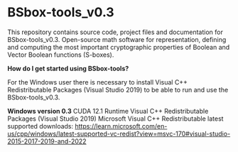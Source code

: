 # BSbox-tools_v0.3
This repository contains source code, project files and documentation for BSbox-tools_v0.3. Open-source math software for representation, defining and computing the most important cryptographic properties of Boolean and Vector Boolean functions (S-boxes).


**How do I get started using BSbox-tools?**

For the Windows user there is necessary to install Visual C++ Redistributable Packages (Visual Studio 2019) to be able to run and use the BSbox-tools_v0.3. 

**Windows version 0.3**
CUDA 12.1 Runtime
Visual C++ Redistributable Packages (Visual Studio 2019)
Microsoft Visual C++ Redistributable latest supported downloads:
https://learn.microsoft.com/en-us/cpp/windows/latest-supported-vc-redist?view=msvc-170#visual-studio-2015-2017-2019-and-2022
